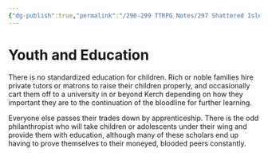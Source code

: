 ```yaml
---
{"dg-publish":true,"permalink":"/290-299 TTRPG Notes/297 Shattered Isles/20 Kivan/Academia/Kythian Education/"}
---
```



# Youth and Education

There is no standardized education for children. Rich or noble families hire private tutors or matrons to raise their children properly, and occasionally cart them off to a university in or beyond Kerch depending on how they important they are to the continuation of the bloodline for further learning. 

Everyone else passes their trades down by apprenticeship. There is the odd philanthropist who will take children or adolescents under their wing and provide them with education, although many of these scholars end up having to prove themselves to their moneyed, blooded peers constantly.